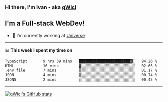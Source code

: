 ### Hi there, I'm Ivan - aka [qWici][website]

## I'm a Full-stack WebDev!
- 🔭 I’m currently working at [Universe][universe]

---

📊 **This week I spent my time on**
<!--START_SECTION:waka-->

```txt
TypeScript       9 hrs 39 mins   ███████████████████████▓░   94.26 %
HTML             16 mins         ▓░░░░░░░░░░░░░░░░░░░░░░░░   02.65 %
.env file        7 mins          ▒░░░░░░░░░░░░░░░░░░░░░░░░   01.17 %
JSON             4 mins          ▒░░░░░░░░░░░░░░░░░░░░░░░░   00.74 %
JSON5            2 mins          ░░░░░░░░░░░░░░░░░░░░░░░░░   00.45 %
```

<!--END_SECTION:waka-->

---

[![qWici's GitHub stats](https://github-readme-stats.vercel.app/api?username=qWici)](https://github.com/qWici/github-readme-stats)

[website]: https://devkucher.com
[twitter]: https://twitter.com/KucherDev
[linkedin]: https://www.linkedin.com/in/ivankucher
[universe]: https://universeapps.limited
